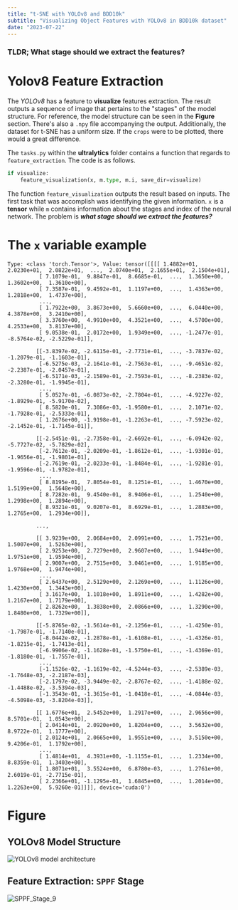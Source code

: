 ```yaml
---
title: "t-SNE with YOLOv8 and BDD10k"
subtitle: "Visualizing Object Features with YOLOv8 in BDD10k dataset"
date: "2023-07-22"
---
```

### TLDR; What stage should we extract the features?

# Yolov8 Feature Extraction
The *YOLOv8* has a feature to **visualize** features extraction.
The result outputs a sequence of image that pertains to the "stages" of the model structure.
For reference, the model structure can be seen in the **Figure** section. 
There's also a `.npy` file accompanying the output. 
Additionally, the dataset for t-SNE has a uniform size. If the `crops` were to be plotted, there would a great difference.

The `tasks.py` within the **ultralytics** folder contains a function that regards to `feature_extraction`.
The code is as follows.
```python
if visualize:
    feature_visualization(x, m.type, m.i, save_dir=visualize)
```
The function `feature_visualization` outputs the result based on inputs.
The first task that was accomplish was identifying the given information.
`x` is a **tensor** while `m` contains information about the stages and index of the neural network.
The problem is **_what stage should we extract the features?_**

# The `x` variable example
```text
Type: <class 'torch.Tensor'>, Value: tensor([[[[ 1.4882e+01,  2.0230e+01,  2.0822e+01,  ...,  2.0740e+01,  2.1655e+01,  2.1504e+01],
          [ 7.1079e-01,  9.8847e-01,  8.6685e-01,  ...,  1.3650e+00,  1.3602e+00,  1.3610e+00],
          [ 7.3587e-01,  9.4592e-01,  1.1197e+00,  ...,  1.4363e+00,  1.2818e+00,  1.4737e+00],
          ...,
          [ 1.7922e+00,  3.8673e+00,  5.6660e+00,  ...,  6.0440e+00,  4.3878e+00,  3.2410e+00],
          [ 3.3760e+00,  4.9910e+00,  4.3521e+00,  ...,  4.5700e+00,  4.2533e+00,  3.8137e+00],
          [ 9.0538e-01,  2.0172e+00,  1.9349e+00,  ..., -1.2477e-01, -8.5764e-02, -2.5229e-01]],

         [[-3.8397e-02, -2.6115e-01, -2.7731e-01,  ..., -3.7837e-02, -1.2079e-01, -1.1603e-01],
          [-6.5275e-03, -2.1641e-01, -2.7563e-01,  ..., -9.4651e-02, -2.2387e-01, -2.0457e-01],
          [-6.5171e-03, -2.1589e-01, -2.7593e-01,  ..., -8.2383e-02, -2.3280e-01, -1.9945e-01],
          ...,
          [ 5.0527e-01, -6.0873e-02, -2.7804e-01,  ..., -4.9227e-02, -1.8929e-01, -5.9170e-02],
          [ 8.5820e-01,  7.3086e-03, -1.9580e-01,  ...,  2.1071e-02, -1.7928e-01, -2.5333e-01],
          [ 1.2676e+00, -1.9198e-01, -1.2263e-01,  ..., -7.5923e-02, -2.1452e-01, -1.7145e-01]],

         [[-2.5451e-01, -2.7358e-01, -2.6692e-01,  ..., -6.0942e-02, -5.7727e-02, -5.7829e-02],
          [-2.7612e-01, -2.0209e-01, -1.8612e-01,  ..., -1.9301e-01, -1.9656e-01, -1.9801e-01],
          [-2.7619e-01, -2.0233e-01, -1.8484e-01,  ..., -1.9281e-01, -1.9596e-01, -1.9782e-01],
          ...,
          [ 8.8195e-01,  7.8054e-01,  8.1251e-01,  ...,  1.4670e+00,  1.5199e+00,  1.5648e+00],
          [ 8.7282e-01,  9.4540e-01,  8.9406e-01,  ...,  1.2540e+00,  1.2998e+00,  1.2894e+00],
          [ 8.9321e-01,  9.0207e-01,  8.6929e-01,  ...,  1.2883e+00,  1.2765e+00,  1.2934e+00]],

         ...,

         [[ 3.9239e+00,  2.0684e+00,  2.0991e+00,  ...,  1.7521e+00,  1.5007e+00,  1.5263e+00],
          [ 2.9253e+00,  2.7279e+00,  2.9607e+00,  ...,  1.9449e+00,  1.9751e+00,  1.9594e+00],
          [ 2.9007e+00,  2.7515e+00,  3.0461e+00,  ...,  1.9185e+00,  1.9768e+00,  1.9474e+00],
          ...,
          [ 2.6437e+00,  2.5129e+00,  2.1269e+00,  ...,  1.1126e+00,  1.4230e+00,  1.3443e+00],
          [ 3.1617e+00,  1.1018e+00,  1.8911e+00,  ...,  1.4282e+00,  1.2167e+00,  1.7179e+00],
          [ 2.8262e+00,  1.3838e+00,  2.0866e+00,  ...,  1.3290e+00,  1.8480e+00,  1.7329e+00]],

         [[-5.8765e-02, -1.5614e-01, -2.1256e-01,  ..., -1.4250e-01, -1.7987e-01, -1.7140e-01],
          [-8.0442e-02, -1.2878e-01, -1.6108e-01,  ..., -1.4326e-01, -1.8215e-01, -1.7413e-01],
          [-6.9906e-02, -1.1628e-01, -1.5750e-01,  ..., -1.4369e-01, -1.8180e-01, -1.7557e-01],
          ...,
          [-1.1526e-02, -1.1619e-02, -4.5244e-03,  ..., -2.5389e-03, -1.7648e-03, -2.2187e-03],
          [-2.1797e-02, -3.9449e-02, -2.8767e-02,  ..., -1.4188e-02, -1.4488e-02, -3.5394e-03],
          [-1.3543e-01, -1.3615e-01, -1.0418e-01,  ..., -4.0844e-03, -4.5098e-03, -3.8204e-03]],

         [[ 1.6776e+01,  2.5452e+00,  1.2917e+00,  ...,  2.9656e+00,  8.5701e-01,  1.0543e+00],
          [ 2.0414e+01,  2.0920e+00,  1.8204e+00,  ...,  3.5632e+00,  8.9722e-01,  1.1777e+00],
          [ 2.0124e+01,  2.0665e+00,  1.9551e+00,  ...,  3.5150e+00,  9.4206e-01,  1.1792e+00],
          ...,
          [ 1.4814e+01,  4.3931e+00, -1.1155e-01,  ...,  1.2334e+00,  8.8359e-01,  1.3403e+00],
          [ 1.8071e+01,  3.5524e+00,  6.8780e-03,  ...,  1.2761e+00,  2.6019e-01, -2.7715e-01],
          [ 2.2366e+01, -1.1295e-01,  1.6845e+00,  ...,  1.2014e+00,  1.2263e+00,  5.9260e-01]]]], device='cuda:0')
```

# Figure
## YOLOv8 Model Structure
![YOLOv8 model architecture](https://user-images.githubusercontent.com/27466624/239739723-57391d0f-1848-4388-9f30-88c2fb79233f.jpg)
## Feature Extraction: `SPPF` Stage
![SPPF_Stage_9](/images/stage9_SPPF_features.png)
